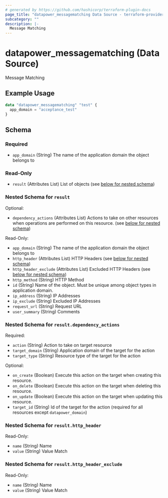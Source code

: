 ```yaml
---
# generated by https://github.com/hashicorp/terraform-plugin-docs
page_title: "datapower_messagematching Data Source - terraform-provider-datapower"
subcategory: ""
description: |-
  Message Matching
---
```


# datapower_messagematching (Data Source)

Message Matching

## Example Usage

```terraform
data "datapower_messagematching" "test" {
  app_domain = "acceptance_test"
}
```

<!-- schema generated by tfplugindocs -->
## Schema

### Required

- `app_domain` (String) The name of the application domain the object belongs to

### Read-Only

- `result` (Attributes List) List of objects (see [below for nested schema](#nestedatt--result))

<a id="nestedatt--result"></a>
### Nested Schema for `result`

Optional:

- `dependency_actions` (Attributes List) Actions to take on other resources when operations are performed on this resource. (see [below for nested schema](#nestedatt--result--dependency_actions))

Read-Only:

- `app_domain` (String) The name of the application domain the object belongs to
- `http_header` (Attributes List) HTTP Headers (see [below for nested schema](#nestedatt--result--http_header))
- `http_header_exclude` (Attributes List) Excluded HTTP Headers (see [below for nested schema](#nestedatt--result--http_header_exclude))
- `http_method` (String) HTTP Method
- `id` (String) Name of the object. Must be unique among object types in application domain.
- `ip_address` (String) IP Addresses
- `ip_exclude` (String) Excluded IP Addresses
- `request_url` (String) Request URL
- `user_summary` (String) Comments

<a id="nestedatt--result--dependency_actions"></a>
### Nested Schema for `result.dependency_actions`

Required:

- `action` (String) Action to take on target resource
- `target_domain` (String) Application domain of the target for the action
- `target_type` (String) Resource type of the target for the action

Optional:

- `on_create` (Boolean) Execute this action on the target when creating this resource.
- `on_delete` (Boolean) Execute this action on the target when deleting this resource.
- `on_update` (Boolean) Execute this action on the target when updating this resource.
- `target_id` (String) Id of the target for the action (required for all resources except `datapower_domain`)


<a id="nestedatt--result--http_header"></a>
### Nested Schema for `result.http_header`

Read-Only:

- `name` (String) Name
- `value` (String) Value Match


<a id="nestedatt--result--http_header_exclude"></a>
### Nested Schema for `result.http_header_exclude`

Read-Only:

- `name` (String) Name
- `value` (String) Value Match
